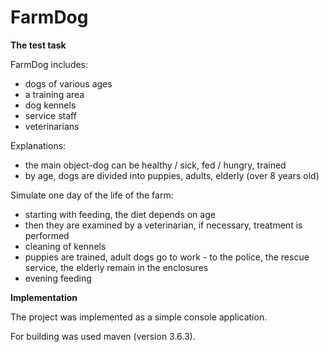 # FarmDog

**The test task**

FarmDog includes:
- dogs of various ages
- a training area
- dog kennels
- service staff
- veterinarians

Explanations:
- the main object-dog can be healthy / sick, fed / hungry, trained
- by age, dogs are divided into puppies, adults, elderly (over 8 years old)

Simulate one day of the life of the farm:
- starting with feeding, the diet depends on age
- then they are examined by a veterinarian, if necessary, treatment is performed 
- cleaning of kennels
- puppies are trained, adult dogs go to work - to the police, the rescue service, the elderly remain in the enclosures 
- evening feeding


**Implementation**

The project was implemented as a simple console application.

For building was used maven (version 3.6.3).
